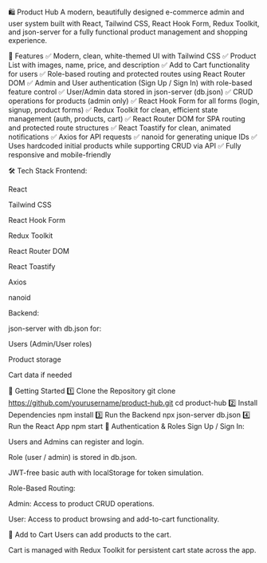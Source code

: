 🛍️ Product Hub
A modern, beautifully designed e-commerce admin and user system built with React, Tailwind CSS, React Hook Form, Redux Toolkit, and json-server for a fully functional product management and shopping experience.

🚀 Features
✅ Modern, clean, white-themed UI with Tailwind CSS
✅ Product List with images, name, price, and description
✅ Add to Cart functionality for users
✅ Role-based routing and protected routes using React Router DOM
✅ Admin and User authentication (Sign Up / Sign In) with role-based feature control
✅ User/Admin data stored in json-server (db.json)
✅ CRUD operations for products (admin only)
✅ React Hook Form for all forms (login, signup, product forms)
✅ Redux Toolkit for clean, efficient state management (auth, products, cart)
✅ React Router DOM for SPA routing and protected route structures
✅ React Toastify for clean, animated notifications
✅ Axios for API requests
✅ nanoid for generating unique IDs
✅ Uses hardcoded initial products while supporting CRUD via API
✅ Fully responsive and mobile-friendly

🛠️ Tech Stack
Frontend:

React

Tailwind CSS

React Hook Form

Redux Toolkit

React Router DOM

React Toastify

Axios

nanoid

Backend:

json-server with db.json for:

Users (Admin/User roles)

Product storage

Cart data if needed


🚩 Getting Started
1️⃣ Clone the Repository
git clone https://github.com/yourusername/product-hub.git
cd product-hub
2️⃣ Install Dependencies
npm install
3️⃣ Run the Backend
npx json-server db.json 
4️⃣ Run the React App
npm start
🔑 Authentication & Roles
Sign Up / Sign In:

Users and Admins can register and login.

Role (user / admin) is stored in db.json.

JWT-free basic auth with localStorage for token simulation.

Role-Based Routing:

Admin: Access to product CRUD operations.

User: Access to product browsing and add-to-cart functionality.

🛒 Add to Cart
Users can add products to the cart.

Cart is managed with Redux Toolkit for persistent cart state across the app.

